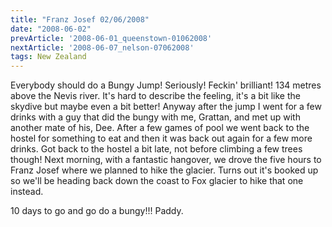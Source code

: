 ```yaml
---
title: "Franz Josef 02/06/2008"
date: "2008-06-02"
prevArticle: '2008-06-01_queenstown-01062008'
nextArticle: '2008-06-07_nelson-07062008'
tags: New Zealand
---
```

Everybody should do a Bungy Jump! Seriously! Feckin' brilliant! 134 metres above the Nevis river. It's hard to describe the feeling, it's a bit like the skydive but maybe even a bit better! Anyway after the jump I went for a few drinks with a guy that did the bungy with me, Grattan, and met up with another mate of his, Dee. After a few games of pool we went back to the hostel for something to eat and then it was back out again for a few more drinks. Got back to the hostel a bit late, not before climbing a few trees though! Next morning, with a fantastic hangover, we drove the five hours to Franz Josef where we planned to hike the glacier. Turns out it's booked up so we'll be heading back down the coast to Fox glacier to hike that one instead.

10 days to go and go do a bungy!!!
Paddy.